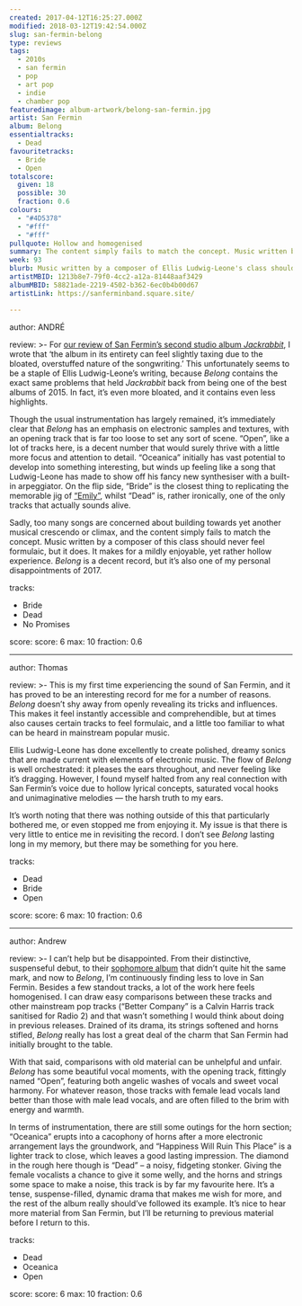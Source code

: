 ```yaml
---
created: 2017-04-12T16:25:27.000Z
modified: 2018-03-12T19:42:54.000Z
slug: san-fermin-belong
type: reviews
tags:
  - 2010s
  - san fermin
  - pop
  - art pop
  - indie
  - chamber pop
featuredimage: album-artwork/belong-san-fermin.jpg
artist: San Fermin
album: Belong
essentialtracks:
  - Dead
favouritetracks:
  - Bride
  - Open
totalscore:
  given: 18
  possible: 30
  fraction: 0.6
colours:
  - "#4D5378"
  - "#fff"
  - "#fff"
pullquote: Hollow and homogenised
summary: The content simply fails to match the concept. Music written by a composer of this class should never feel formulaic, but it does. It makes for a mildly enjoyable, yet rather hollow experience.
week: 93
blurb: Music written by a composer of Ellis Ludwig-Leone's class should never feel formulaic, but it does. It makes for a mildly enjoyable, yet rather hollow experience.
artistMBID: 1213b8e7-79f0-4cc2-a12a-81448aaf3429
albumMBID: 58821ade-2219-4502-b362-6ec0b4b00d67
artistLink: https://sanferminband.square.site/

---
```


author: ANDRÉ

review: >-
  For [our review of San Fermin’s second studio album *Jackrabbit*](/reviews/san-fermin-jackrabbit/), I wrote that ‘the album in its entirety can feel slightly taxing due to the bloated, overstuffed nature of the songwriting.’ This unfortunately seems to be a staple of Ellis Ludwig-Leone’s writing, because *Belong* contains the exact same problems that held *Jackrabbit* back from being one of the best albums of 2015. In fact, it’s even more bloated, and it contains even less highlights. 
  
  Though the usual instrumentation has largely remained, it’s immediately clear that *Belong* has an emphasis on electronic samples and textures, with an opening track that is far too loose to set any sort of scene. “Open”, like a lot of tracks here, is a decent number that would surely thrive with a little more focus and attention to detail. “Oceanica” initially has vast potential to develop into something interesting, but winds up feeling like a song that Ludwig-Leone has made to show off his fancy new synthesiser with a built-in arpeggiator. On the flip side, “Bride” is the closest thing to replicating the memorable jig of [“Emily”](https://www.youtube.com/watch?v=z4rnD3628N4), whilst “Dead” is, rather ironically, one of the only tracks that actually sounds alive. 
  
  Sadly, too many songs are concerned about building towards yet another musical crescendo or climax, and the content simply fails to match the concept. Music written by a composer of this class should never feel formulaic, but it does. It makes for a mildly enjoyable, yet rather hollow experience. *Belong* is a decent record, but it’s also one of my personal disappointments of 2017.

tracks:
  - Bride
  - ­Dead
  - ­No Promises

score:
  score: 6
  max: 10
  fraction: 0.6

---
author: Thomas

review: >-
  This is my first time experiencing the sound of San Fermin, and it has proved to be an interesting record for me for a number of reasons. *Belong* doesn’t shy away from openly revealing its tricks and influences. This makes it feel instantly accessible and comprehendible, but at times also causes certain tracks to feel formulaic, and a little too familiar to what can be heard in mainstream popular music. 
  
  Ellis Ludwig-Leone has done excellently to create polished, dreamy sonics that are made current with elements of electronic music. The flow of *Belong* is well orchestrated: it pleases the ears throughout, and never feeling like it’s dragging. However, I found myself halted from any real connection with San Fermin’s voice due to hollow lyrical concepts, saturated vocal hooks and unimaginative melodies — the harsh truth to my ears. 
  
  It’s worth noting that there was nothing outside of this that particularly bothered me, or even stopped me from enjoying it. My issue is that there is very little to entice me in revisiting the record. I don’t see *Belong* lasting long in my memory, but there may be something for you here.

tracks:
  - Dead
  - ­Bride
  - ­Open

score:
  score: 6
  max: 10
  fraction: 0.6

---
author: Andrew

review: >-
  I can’t help but be disappointed. From their distinctive, suspenseful debut, to their [sophomore album](/reviews/san-fermin-jackrabbit/) that didn’t quite hit the same mark, and now to *Belong*, I’m continuously finding less to love in San Fermin. Besides a few standout tracks, a lot of the work here feels homogenised. I can draw easy comparisons between these tracks and other mainstream pop tracks (“Better Company” is a Calvin Harris track sanitised for Radio 2) and that wasn’t something I would think about doing in previous releases. Drained of its drama, its strings softened and horns stifled, *Belong* really has lost a great deal of the charm that San Fermin had initially brought to the table. 
  
  With that said, comparisons with old material can be unhelpful and unfair. *Belong* has some beautiful vocal moments, with the opening track, fittingly named “Open”, featuring both angelic washes of vocals and sweet vocal harmony. For whatever reason, those tracks with female lead vocals land better than those with male lead vocals, and are often filled to the brim with energy and warmth. 
  
  In terms of instrumentation, there are still some outings for the horn section; “Oceanica” erupts into a cacophony of horns after a more electronic arrangement lays the groundwork, and “Happiness Will Ruin This Place” is a lighter track to close, which leaves a good lasting impression. The diamond in the rough here though is “Dead” – a noisy, fidgeting stonker. Giving the female vocalists a chance to give it some welly, and the horns and strings some space to make a noise, this track is by far my favourite here. It’s a tense, suspense-filled, dynamic drama that makes me wish for more, and the rest of the album really should’ve followed its example. It’s nice to hear more material from San Fermin, but I’ll be returning to previous material before I return to this.

tracks:
  - Dead
  - ­Oceanica
  - ­Open
  
score:
  score: 6
  max: 10
  fraction: 0.6
